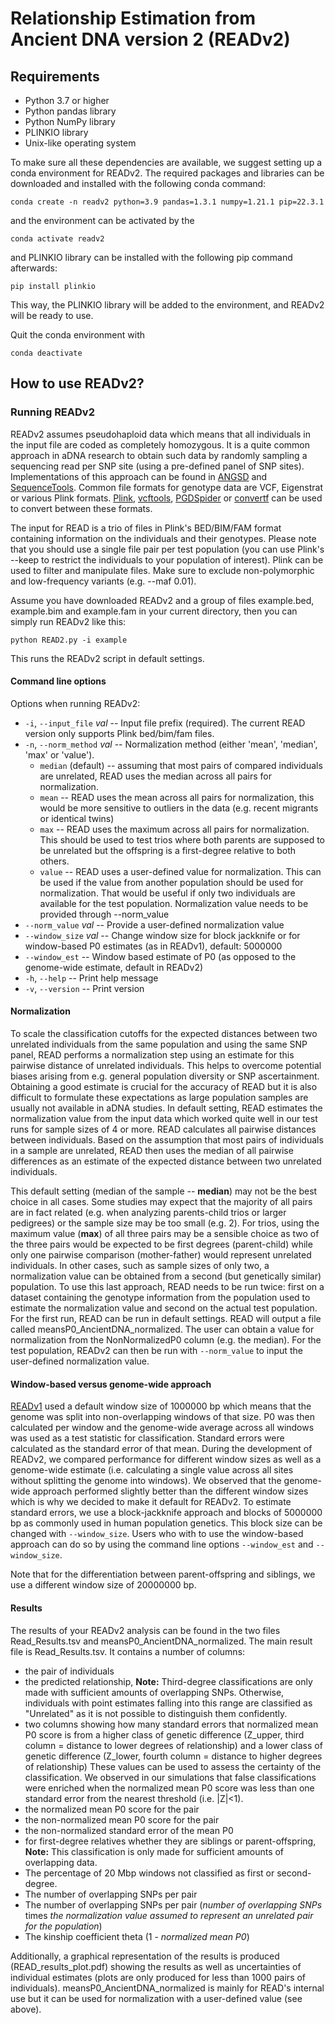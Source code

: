 # Relationship Estimation from Ancient DNA version 2 (READv2) #

## Requirements ##

* Python 3.7 or higher
* Python pandas library
* Python NumPy library
* PLINKIO library
* Unix-like operating system

To make sure all these dependencies are available, we suggest setting up a conda environment for READv2. The required packages and libraries can be downloaded and installed with the following conda command:

    conda create -n readv2 python=3.9 pandas=1.3.1 numpy=1.21.1 pip=22.3.1
and the environment can be activated by the

    conda activate readv2
and PLINKIO library can be installed with the following pip command afterwards:

    pip install plinkio
This way, the PLINKIO library will be added to the environment, and READv2 will be ready to use.

Quit the conda environment with

    conda deactivate
  

## How to use READv2? ##

### Running READv2 ###

READv2 assumes pseudohaploid data which means that all individuals in the input file are coded as completely homozygous. It is a quite common approach in aDNA research to obtain such data by randomly sampling a sequencing read per SNP site (using a pre-defined panel of SNP sites). Implementations of this approach can be found in [ANGSD](http://www.popgen.dk/angsd/index.php/Haploid_calling) and [SequenceTools](https://github.com/stschiff/sequenceTools). Common file formats for genotype data are VCF, Eigenstrat or various Plink formats. [Plink](http://pngu.mgh.harvard.edu/~purcell/plink/), [vcftools](http://vcftools.sourceforge.net/man_latest.html), [PGDSpider](http://www.cmpg.unibe.ch/software/PGDSpider/) or [convertf](https://github.com/argriffing/eigensoft/tree/master/CONVERTF) can be used to convert between these formats.

The input for READ is a trio of files in Plink's BED/BIM/FAM format containing information on the individuals and their genotypes. Please note that you should use a single file pair per test population (you can use Plink's --keep to restrict the individuals to your population of interest). Plink can be used to filter and manipulate files. Make sure to exclude non-polymorphic and low-frequency variants (e.g. --maf 0.01).

Assume you have downloaded READv2 and a group of files example.bed, example.bim and example.fam in your current directory, then you can simply run READv2 like this:

    python READ2.py -i example 

This runs the READv2 script in default settings. 

#### Command line options ####

Options when running READv2:

* `-i`, `--input_file` *val* -- Input file prefix (required). The current READ version only supports Plink bed/bim/fam files.
* `-n`, `--norm_method` *val* -- Normalization method (either 'mean', 'median', 'max' or 'value').
   * `median` (default) -- assuming that most pairs of compared individuals are unrelated, READ uses the median across all pairs for normalization.
   * `mean` -- READ uses the mean across all pairs for normalization, this would be more sensitive to outliers in the data (e.g. recent migrants or identical twins)
   * `max` -- READ uses the maximum across all pairs for normalization. This should be used to test trios where both parents are supposed to be unrelated but the offspring is a first-degree relative to both others.
   * `value` -- READ uses a user-defined value for normalization. This can be used if the value from another population should be used for normalization. That would be useful if only two individuals are available for the test population. Normalization value needs to be provided through --norm_value
* `--norm_value` *val* -- Provide a user-defined normalization value
* `--window_size` *val* -- Change window size for block jackknife or for window-based P0 estimates (as in READv1), default: 5000000
* `--window_est` -- Window based estimate of P0 (as opposed to the genome-wide estimate, default in READv2)
* `-h`, `--help` -- Print help message
* `-v`, `--version` -- Print version

#### Normalization ####

To scale the classification cutoffs for the expected distances between two unrelated individuals from the same population and using the same SNP panel, READ performs a normalization step using an estimate for this pairwise distance of unrelated individuals. This helps to overcome potential biases arising from e.g. general population diversity or SNP ascertainment. Obtaining a good estimate is crucial for the accuracy of READ but it is also difficult to formulate these expectations as large population samples are usually not available in aDNA studies. In default setting, READ estimates the normalization value from the input data which worked quite well in our test runs for sample sizes of 4 or more. READ calculates all pairwise distances between individuals. Based on the assumption that most pairs of individuals in a sample are unrelated, READ then uses the median of all pairwise differences as an estimate of the expected distance between two unrelated individuals.

This default setting (median of the sample -- **median**) may not be the best choice in all cases. Some studies may expect that the majority of all pairs are in fact related (e.g. when analyzing parents-child trios or larger pedigrees) or the sample size may be too small (e.g. 2). For trios, using the maximum value (**max**) of all three pairs may be a sensible choice as two of the three pairs would be expected to be first degrees (parent-child) while only one pairwise comparison (mother-father) would represent unrelated individuals. In other cases, such as sample sizes of only two, a normalization value can be obtained from a second (but genetically similar) population. To use this last approach, READ needs to be run twice: first on a dataset containing the genotype information from the population used to estimate the normalization value and second on the actual test population. For the first run, READ can be run in default settings. READ will output a file called meansP0_AncientDNA_normalized. The user can obtain a value for normalization from the NonNormalizedP0 column (e.g. the median). For the test population, READv2 can then be run with `--norm_value` to input the user-defined normalization value.

#### Window-based versus genome-wide approach ####

[READv1](https://bitbucket.org/tguenther/read/) used a default window size of 1000000 bp which means that the genome was split into non-overlapping windows of that size. P0 was then calculated per window and the genome-wide average across all windows was used as a test statistic for classification. Standard errors were calculated as the standard error of that mean. During the development of READv2, we compared performance for different window sizes as well as a genome-wide estimate (i.e. calculating a single value across all sites without splitting the genome into windows). We observed that the genome-wide approach performed slightly better than the different window sizes which is why we decided to make it default for READv2. To estimate standard errors, we use a block-jackknife approach and blocks of 5000000 bp as commonly used in human population genetics. This block size can be changed with `--window_size`. Users who with to use the window-based approach can do so by using the command line options `--window_est` and `--window_size`.

Note that for the differentiation between parent-offspring and siblings, we use a different window size of 20000000 bp.

#### Results ####

The results of your READv2 analysis can be found in the two files Read_Results.tsv and meansP0_AncientDNA_normalized. The main result file is Read_Results.tsv. It contains a number of columns: 
 * the pair of individuals
 * the predicted relationship, **Note:** Third-degree classifications are only made with sufficient amounts of overlapping SNPs. Otherwise, individuals with point estimates falling into this range are classified as "Unrelated" as it is not possible to distinguish them confidently.
 * two columns showing how many standard errors that normalized mean P0 score is from a higher class of genetic difference (Z_upper, third column = distance to lower degrees of relationship) and a lower class of genetic difference (Z_lower, fourth column = distance to higher degrees of relationship) These values can be used to assess the certainty of the classification. We observed in our simulations that false classifications were enriched when the normalized mean P0 score was less than one standard error from the nearest threshold (i.e. |Z|<1).
 * the normalized mean P0 score for the pair  
 * the non-normalized mean P0 score for the pair
 * the non-normalized standard error of the mean P0
 * for first-degree relatives whether they are siblings or parent-offspring, **Note:** This classification is only made for sufficient amounts of overlapping data.
 * The percentage of 20 Mbp windows not classified as first or second-degree.
 * The number of overlapping SNPs per pair
 * The number of overlapping SNPs per pair (*number of overlapping SNPs* times *the normalization value assumed to represent an unrelated pair for the population*)
 * The kinship coefficient theta (1 - *normalized mean P0*)

Additionally, a graphical representation of the results is produced (READ_results_plot.pdf) showing the results as well as uncertainties of individual estimates (plots are only produced for less than 1000 pairs of individuals). meansP0_AncientDNA_normalized is mainly for READ's internal use but it can be used for normalization with a user-defined value (see above).
